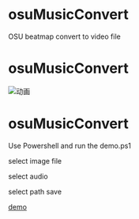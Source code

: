 # osuMusicConvert

OSU beatmap convert to video file
# osuMusicConvert

![动画](https://github.com/user-attachments/assets/3c3a80c7-8b44-431a-b2a3-4807b4ab1cf4)


# osuMusicConvert

Use Powershell and run the demo.ps1

select image file

select audio

select path save

[demo](https://www.bilibili.com/video/BV1rXUHYoEEX/?spm_id_from=333.1387.homepage.video_card.click)
